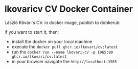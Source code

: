 # lkovaricv CV Docker Container
László Kővári's CV. in docker image, publish to dobkerub

If you want to start it, then: 
- install the docker on your local machine
- execute the `docker pull ghcr.io/lkovari/cv:latest`
- run the `docker run --name lkovari-cv -p 1965:80 ghcr.io/lkovari/cv:latest` 
- in your browser navigate the `http://localhost:1965`
